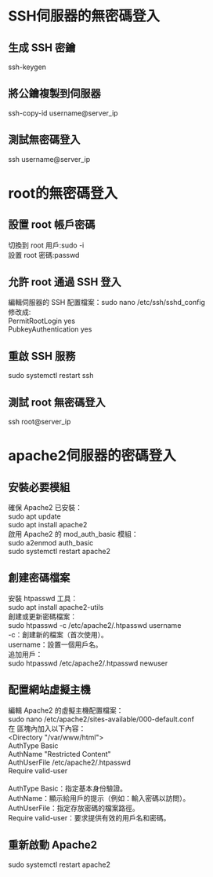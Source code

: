 # SSH伺服器的無密碼登入

## 生成 SSH 密鑰
ssh-keygen 
## 將公鑰複製到伺服器
ssh-copy-id username@server_ip
## 測試無密碼登入
ssh username@server_ip

# root的無密碼登入

## 設置 root 帳戶密碼
切換到 root 用戶:sudo -i  
設置 root 密碼:passwd
## 允許 root 通過 SSH 登入
編輯伺服器的 SSH 配置檔案：sudo nano /etc/ssh/sshd_config  
修改成:  
PermitRootLogin yes  
PubkeyAuthentication yes
## 重啟 SSH 服務
sudo systemctl restart ssh
## 測試 root 無密碼登入
ssh root@server_ip

# apache2伺服器的密碼登入

## 安裝必要模組
確保 Apache2 已安裝：  
sudo apt update  
sudo apt install apache2  
啟用 Apache2 的 mod_auth_basic 模組：  
sudo a2enmod auth_basic  
sudo systemctl restart apache2
## 創建密碼檔案
安裝 htpasswd 工具：  
sudo apt install apache2-utils  
創建或更新密碼檔案：  
sudo htpasswd -c /etc/apache2/.htpasswd username  
-c：創建新的檔案（首次使用）。  
username：設置一個用戶名。  
追加用戶：  
sudo htpasswd /etc/apache2/.htpasswd newuser
## 配置網站虛擬主機
編輯 Apache2 的虛擬主機配置檔案：  
sudo nano /etc/apache2/sites-available/000-default.conf  
在 <VirtualHost> 區塊內加入以下內容：  
<Directory "/var/www/html">  
    AuthType Basic  
    AuthName "Restricted Content"  
    AuthUserFile /etc/apache2/.htpasswd  
    Require valid-user  
</Directory>  
AuthType Basic：指定基本身份驗證。  
AuthName：顯示給用戶的提示（例如：輸入密碼以訪問）。  
AuthUserFile：指定存放密碼的檔案路徑。  
Require valid-user：要求提供有效的用戶名和密碼。  

## 重新啟動 Apache2
sudo systemctl restart apache2



